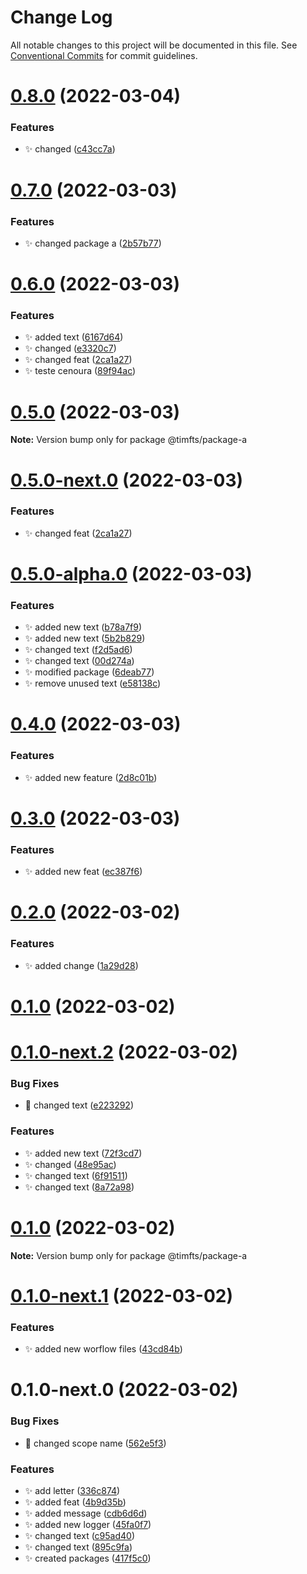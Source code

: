 # Change Log

All notable changes to this project will be documented in this file.
See [Conventional Commits](https://conventionalcommits.org) for commit guidelines.

# [0.8.0](https://github.com/Timfts/monorepo-workflow/compare/v0.7.0...v0.8.0) (2022-03-04)


### Features

* ✨ changed ([c43cc7a](https://github.com/Timfts/monorepo-workflow/commit/c43cc7a28ecfd6eee4dd457208cf793ee022614c))





# [0.7.0](https://github.com/Timfts/monorepo-workflow/compare/v0.6.0...v0.7.0) (2022-03-03)


### Features

* ✨ changed package a ([2b57b77](https://github.com/Timfts/monorepo-workflow/commit/2b57b77bd5c574cd3b546525ae621618d4e5944d))





# [0.6.0](https://github.com/Timfts/monorepo-workflow/compare/v0.5.0-alpha.0...v0.6.0) (2022-03-03)


### Features

* ✨ added text ([6167d64](https://github.com/Timfts/monorepo-workflow/commit/6167d645b012fe7d6f06c046c8f646c3640c781f))
* ✨ changed ([e3320c7](https://github.com/Timfts/monorepo-workflow/commit/e3320c7b06addad71ee9c046e6d399d8f659170d))
* ✨ changed feat ([2ca1a27](https://github.com/Timfts/monorepo-workflow/commit/2ca1a278a32b0c88aa95fbadc4446bce1ca9c704))
* ✨ teste cenoura ([89f94ac](https://github.com/Timfts/monorepo-workflow/commit/89f94ac60771fad6a25e0c41e1774b5a12b5b69e))





# [0.5.0](https://github.com/Timfts/monorepo-workflow/compare/v0.5.0-next.0...v0.5.0) (2022-03-03)

**Note:** Version bump only for package @timfts/package-a





# [0.5.0-next.0](https://github.com/Timfts/monorepo-workflow/compare/v0.5.0-alpha.0...v0.5.0-next.0) (2022-03-03)


### Features

* ✨ changed feat ([2ca1a27](https://github.com/Timfts/monorepo-workflow/commit/2ca1a278a32b0c88aa95fbadc4446bce1ca9c704))





# [0.5.0-alpha.0](https://github.com/Timfts/monorepo-workflow/compare/v0.4.0...v0.5.0-alpha.0) (2022-03-03)


### Features

* ✨ added new text ([b78a7f9](https://github.com/Timfts/monorepo-workflow/commit/b78a7f9cdca737f1f06fa50cc3a323f2f9fedcfa))
* ✨ added new text ([5b2b829](https://github.com/Timfts/monorepo-workflow/commit/5b2b829012890c54c625537e51c495221ad494d0))
* ✨ changed text ([f2d5ad6](https://github.com/Timfts/monorepo-workflow/commit/f2d5ad6af7f7dab68196f651ba9cc8ab492d1023))
* ✨ changed text ([00d274a](https://github.com/Timfts/monorepo-workflow/commit/00d274a12e2c81ecf9d01b737d4e0710954a297b))
* ✨ modified package ([6deab77](https://github.com/Timfts/monorepo-workflow/commit/6deab77e18cf037660e356d7d3fb997f570684d0))
* ✨ remove unused text ([e58138c](https://github.com/Timfts/monorepo-workflow/commit/e58138c837df28a20b7f0cd4ad799f87c47a788e))





# [0.4.0](https://github.com/Timfts/monorepo-workflow/compare/v0.3.0...v0.4.0) (2022-03-03)


### Features

* ✨ added new feature ([2d8c01b](https://github.com/Timfts/monorepo-workflow/commit/2d8c01bd1217d3e1f92450e8f170e049d64df9d3))





# [0.3.0](https://github.com/Timfts/monorepo-workflow/compare/v0.2.0...v0.3.0) (2022-03-03)


### Features

* ✨ added new feat ([ec387f6](https://github.com/Timfts/monorepo-workflow/commit/ec387f6ca44e6637cddacd68ba5f12b07ba78f53))





# [0.2.0](https://github.com/Timfts/monorepo-workflow/compare/v0.1.0-next.2...v0.2.0) (2022-03-02)


### Features

* ✨ added change ([1a29d28](https://github.com/Timfts/monorepo-workflow/commit/1a29d28d39e74b31f77bb66a3bd484210783e8a2))



# [0.1.0](https://github.com/Timfts/monorepo-workflow/compare/v0.1.0-next.1...v0.1.0) (2022-03-02)





# [0.1.0-next.2](https://github.com/Timfts/monorepo-workflow/compare/v0.1.0-next.1...v0.1.0-next.2) (2022-03-02)


### Bug Fixes

* 🐛 changed text ([e223292](https://github.com/Timfts/monorepo-workflow/commit/e223292328bd0c62f5d60fb880c2f853a13d1c2e))


### Features

* ✨ added new text ([72f3cd7](https://github.com/Timfts/monorepo-workflow/commit/72f3cd7632d27ffd9d38c7e4572642d95f2e7d4b))
* ✨ changed ([48e95ac](https://github.com/Timfts/monorepo-workflow/commit/48e95ac7668dd17ad7fe70ed02c3a0d20781a738))
* ✨ changed text ([6f91511](https://github.com/Timfts/monorepo-workflow/commit/6f91511f9457eb5a6b92106d561d52d4614a2b75))
* ✨ changed text ([8a72a98](https://github.com/Timfts/monorepo-workflow/commit/8a72a987d7cc3c9641ff6461d51c5f724a0ca5b3))
# [0.1.0](https://github.com/Timfts/monorepo-workflow/compare/v0.1.0-next.1...v0.1.0) (2022-03-02)

**Note:** Version bump only for package @timfts/package-a





# [0.1.0-next.1](https://github.com/Timfts/monorepo-workflow/compare/v0.1.0-next.0...v0.1.0-next.1) (2022-03-02)


### Features

* ✨ added new worflow files ([43cd84b](https://github.com/Timfts/monorepo-workflow/commit/43cd84b758ec86347ecb43ebae5aca799b010d0c))





# 0.1.0-next.0 (2022-03-02)


### Bug Fixes

* 🐛 changed scope name ([562e5f3](https://github.com/Timfts/monorepo-workflow/commit/562e5f34f3e10d52e358e1d9bbd217e5573c0cfa))


### Features

* ✨ add letter ([336c874](https://github.com/Timfts/monorepo-workflow/commit/336c874335026fba1efbca319a19c063c6015431))
* ✨ added feat ([4b9d35b](https://github.com/Timfts/monorepo-workflow/commit/4b9d35b5a4674935e68fe341471c35d14f0b70d2))
* ✨ added message ([cdb6d6d](https://github.com/Timfts/monorepo-workflow/commit/cdb6d6d92253ebd8d5f9aacdf445b6e0c8dcb603))
* ✨ added new logger ([45fa0f7](https://github.com/Timfts/monorepo-workflow/commit/45fa0f7563b58655afa9398ef8db5788db5f7072))
* ✨ changed text ([c95ad40](https://github.com/Timfts/monorepo-workflow/commit/c95ad4078e384c2e432df7d2356e76f609c6d01e))
* ✨ changed text ([895c9fa](https://github.com/Timfts/monorepo-workflow/commit/895c9fa60d4a9157122c163d1f35829ee480cc85))
* ✨ created packages ([417f5c0](https://github.com/Timfts/monorepo-workflow/commit/417f5c05553378210998f584fe0a2cb504bf8802))
